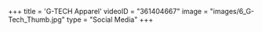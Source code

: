 +++
 title = 'G-TECH Apparel'
 videoID = "361404667"
 image = "images/6_G-Tech_Thumb.jpg"
 type = "Social Media"
+++
